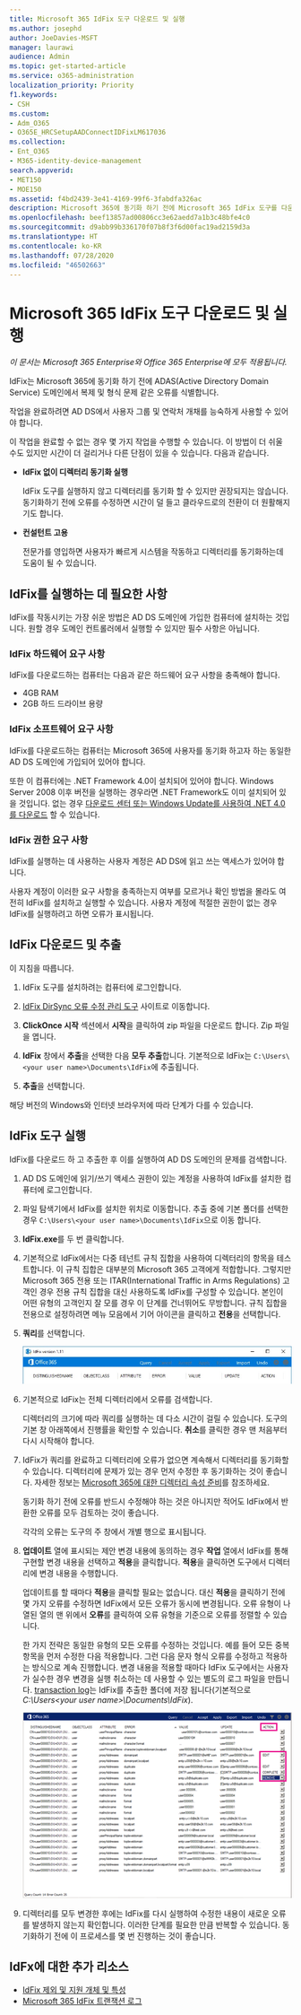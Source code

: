 ```yaml
---
title: Microsoft 365 IdFix 도구 다운로드 및 실행
ms.author: josephd
author: JoeDavies-MSFT
manager: laurawi
audience: Admin
ms.topic: get-started-article
ms.service: o365-administration
localization_priority: Priority
f1.keywords:
- CSH
ms.custom:
- Adm_O365
- O365E_HRCSetupAADConnectIDFixLM617036
ms.collection:
- Ent_O365
- M365-identity-device-management
search.appverid:
- MET150
- MOE150
ms.assetid: f4bd2439-3e41-4169-99f6-3fabdfa326ac
description: Microsoft 365에 동기화 하기 전에 Microsoft 365 IdFix 도구를 다운로드 및 실행하여 AD DS(Active Directory 도메인 서비스)를 정리하는 방법.
ms.openlocfilehash: beef13857ad00806cc3e62aedd7a1b3c48bfe4c0
ms.sourcegitcommit: d9abb99b336170f07b8f3f6d00fac19ad2159d3a
ms.translationtype: HT
ms.contentlocale: ko-KR
ms.lasthandoff: 07/28/2020
ms.locfileid: "46502663"
---
```

# <a name="download-and-run-the-microsoft-365-idfix-tool"></a>Microsoft 365 IdFix 도구 다운로드 및 실행

*이 문서는 Microsoft 365 Enterprise와 Office 365 Enterprise에 모두 적용됩니다.*

IdFix는 Microsoft 365에 동기화 하기 전에 ADAS(Active Directory Domain Service) 도메인에서 복제 및 형식 문제 같은 오류를 식별합니다. 
  
작업을 완료하려면 AD DS에서 사용자 그룹 및 연락처 개채를 능숙하게 사용할 수 있어야 합니다.
  
이 작업을 완료할 수 없는 경우 몇 가지 작업을 수행할 수 있습니다. 이 방법이 더 쉬울 수도 있지만 시간이 더 걸리거나 다른 단점이 있을 수 있습니다. 다음과 같습니다.
  
- **IdFix 없이 디렉터리 동기화 실행** 

  IdFix 도구를 실행하지 않고 디렉터리를 동기화 할 수 있지만 권장되지는 않습니다. 동기화하기 전에 오류를 수정하면 시간이 덜 들고 클라우드로의 전환이 더 원활해지기도 합니다. 

- **컨설턴트 고용** 

  전문가를 영입하면 사용자가 빠르게 시스템을 작동하고 디렉터리를 동기화하는데 도움이 될 수 있습니다. 
    
## <a name="what-you-need-to-run-idfix"></a>IdFix를 실행하는 데 필요한 사항

IdFix를 작동시키는 가장 쉬운 방법은 AD DS 도메인에 가입한 컴퓨터에 설치하는 것입니다. 원할 경우 도메인 컨트롤러에서 실행할 수 있지만 필수 사항은 아닙니다.
  
### <a name="idfix-hardware-requirements"></a>IdFix 하드웨어 요구 사항

IdFix를 다운로드하는 컴퓨터는 다음과 같은 하드웨어 요구 사항을 충족해야 합니다.
  
- 4GB RAM
- 2GB 하드 드라이브 용량
   
### <a name="idfix-software-requirements"></a>IdFix 소프트웨어 요구 사항

IdFix를 다운로드하는 컴퓨터는 Microsoft 365에 사용자를 동기화 하고자 하는 동일한 AD DS 도메인에 가입되어 있어야 합니다. 

또한 이 컴퓨터에는 .NET Framework 4.0이 설치되어 있어야 합니다. Windows Server 2008 이후 버전을 실행하는 경우라면 .NET Framework도 이미 설치되어 있을 것입니다. 없는 경우 [다운로드 센터 또는 Windows Update를 사용하여 .NET 4.0를 다운로드](https://go.microsoft.com/fwlink/p/?LinkId=400475) 할 수 있습니다. 
  
### <a name="idfix-permissions-requirements"></a>IdFix 권한 요구 사항

IdFix를 실행하는 데 사용하는 사용자 계정은 AD DS에 읽고 쓰는 액세스가 있어야 합니다.
  
사용자 계정이 이러한 요구 사항을 충족하는지 여부를 모르거나 확인 방법을 몰라도 여전히 IdFix를 설치하고 실행할 수 있습니다. 사용자 계정에 적절한 권한이 없는 경우 IdFix를 실행하려고 하면 오류가 표시됩니다.
  
## <a name="download-and-extract-idfix"></a>IdFix 다운로드 및 추출

이 지침을 따릅니다. 
  
1. IdFix 도구를 설치하려는 컴퓨터에 로그인합니다.
    
2. [IdFix DirSync 오류 수정 관리 도구](https://github.com/microsoft/idfix) 사이트로 이동합니다.
    
3. **ClickOnce 시작** 섹션에서 **시작**을 클릭하여 zip 파일을 다운로드 합니다. Zip 파일을 엽니다.
    
4. **IdFix** 창에서 **추출**을 선택한 다음 **모두 추출**합니다. 기본적으로 IdFix는 `C:\Users\<your user name>\Documents\IdFix`에 추출됩니다. 
    
5. **추출**을 선택합니다.

해당 버전의 Windows와 인터넷 브라우저에 따라 단계가 다를 수 있습니다.
    
## <a name="run-the-idfix-tool"></a>IdFix 도구 실행

IdFix를 다운로드 하 고 추출한 후 이를 실행하여 AD DS 도메인의 문제를 검색합니다.
  
1. AD DS 도메인에 읽기/쓰기 액세스 권한이 있는 계정을 사용하여 IdFix를 설치한 컴퓨터에 로그인합니다.
    
2. 파일 탐색기에서 IdFix를 설치한 위치로 이동합니다. 추출 중에 기본 폴더를 선택한 경우 `C:\Users\<your user name>\Documents\IdFix`으로 이동 합니다. 
    
3. **IdFix.exe**를 두 번 클릭합니다. 
  
4. 기본적으로 IdFix에서는 다중 테넌트 규칙 집합을 사용하여 디렉터리의 항목을 테스트합니다. 이 규칙 집합은 대부분의 Microsoft 365 고객에게 적합합니다. 그렇지만 Microsoft 365 전용 또는 ITAR(International Traffic in Arms Regulations) 고객인 경우 전용 규칙 집합을 대신 사용하도록 IdFix를 구성할 수 있습니다. 본인이 어떤 유형의 고객인지 잘 모를 경우 이 단계를 건너뛰어도 무방합니다. 규칙 집합을 전용으로 설정하려면 메뉴 모음에서 기어 아이콘을 클릭하고 **전용**을 선택합니다.
    
5. **쿼리**를 선택합니다.
    
    ![IdFix에서 쿼리를 선택합니다.](media/a07a7aa7-d0ac-4817-8757-946019813a57.JPG)
  
6. 기본적으로 IdFix는 전체 디렉터리에서 오류를 검색합니다.
    
    디렉터리의 크기에 따라 쿼리를 실행하는 데 다소 시간이 걸릴 수 있습니다. 도구의 기본 창 아래쪽에서 진행률을 확인할 수 있습니다. **취소**를 클릭한 경우 맨 처음부터 다시 시작해야 합니다.
  
7. IdFix가 쿼리를 완료하고 디렉터리에 오류가 없으면 계속해서 디렉터리를 동기화할 수 있습니다. 디렉터리에 문제가 있는 경우 먼저 수정한 후 동기화하는 것이 좋습니다. 자세한 정보는 [Microsoft 365에 대한 디렉터리 속성 준비](prepare-directory-attributes-for-synch-with-idfix.md)를 참조하세요.
    
    동기화 하기 전에 오류를 반드시 수정해야 하는 것은 아니지만 적어도 IdFix에서 반환한 오류를 모두 검토하는 것이 좋습니다.
    
    각각의 오류는 도구의 주 창에서 개별 행으로 표시됩니다. 
    
8. **업데이트** 열에 표시되는 제안 변경 내용에 동의하는 경우 **작업** 열에서 IdFix를 통해 구현할 변경 내용을 선택하고 **적용**을 클릭합니다. **적용**을 클릭하면 도구에서 디렉터리에 변경 내용을 수행합니다.
    
    업데이트를 할 때마다 **적용**을 클릭할 필요는 없습니다. 대신 **적용**을 클릭하기 전에 몇 가지 오류를 수정하면 IdFix에서 모든 오류가 동시에 변경됩니다. 오류 유형이 나열된 열의 맨 위에서 **오류**를 클릭하여 오류 유형을 기준으로 오류를 정렬할 수 있습니다. 
    
    한 가지 전략은 동일한 유형의 모든 오류를 수정하는 것입니다. 예를 들어 모든 중복 항목을 먼저 수정한 다음 적용합니다. 그런 다음 문자 형식 오류를 수정하고 적용하는 방식으로 계속 진행합니다. 변경 내용을 적용할 때마다 IdFix 도구에서는 사용자가 실수한 경우 변경을 실행 취소하는 데 사용할 수 있는 별도의 로그 파일을 만듭니다. [transaction log](idfix-transaction-log.md)는 IdFix를 추출한 폴더에 저장 됩니다(기본적으로 _C:\Users\<your user name>\Documents\IdFix_). 
    
    ![IdFix의 오류 수정](media/5f051070-652c-4be7-98bf-312295e32371.png)
  
9. 디렉터리를 모두 변경한 후에는 IdFix를 다시 실행하여 수정한 내용이 새로운 오류를 발생하지 않는지 확인합니다. 이러한 단계를 필요한 만큼 반복할 수 있습니다. 동기화하기 전에 이 프로세스를 몇 번 진행하는 것이 좋습니다.
    
## <a name="additional-resources-on-idfix"></a>IdFx에 대한 추가 리소스 

- [IdFix 제외 및 지원 개체 및 특성](idfix-excluded-and-supported-objects-and-attributes.md)  
- [Microsoft 365 IdFix 트랜잭션 로그](idfix-transaction-log.md)
    

